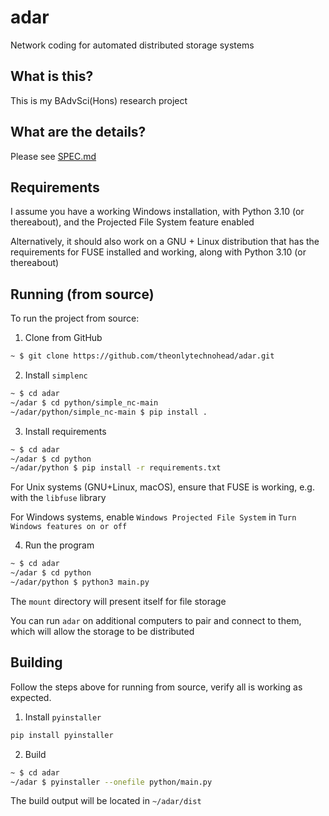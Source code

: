 # adar

Network coding for automated distributed storage systems

## What is this?

This is my BAdvSci(Hons) research project


## What are the details?

Please see [SPEC.md](SPEC.md)

## Requirements

I assume you have a working Windows installation, with Python 3.10 (or thereabout), and the Projected File System feature enabled

Alternatively, it should also work on a GNU + Linux distribution that has the requirements for FUSE installed and working, along with Python 3.10 (or thereabout)

## Running (from source)

To run the project from source:

1. Clone from GitHub

```sh
~ $ git clone https://github.com/theonlytechnohead/adar.git
```

2. Install `simplenc`

```sh
~ $ cd adar
~/adar $ cd python/simple_nc-main
~/adar/python/simple_nc-main $ pip install .
```

3. Install requirements

```sh
~ $ cd adar
~/adar $ cd python
~/adar/python $ pip install -r requirements.txt
```

For Unix systems (GNU+Linux, macOS), ensure that FUSE is working, e.g. with the `libfuse` library

For Windows systems, enable `Windows Projected File System` in `Turn Windows features on or off`

4. Run the program

```sh
~ $ cd adar
~/adar $ cd python
~/adar/python $ python3 main.py
```

The `mount` directory will present itself for file storage

You can run `adar` on additional computers to pair and connect to them, which will allow the storage to be distributed


## Building

Follow the steps above for running from source, verify all is working as expected.

1. Install `pyinstaller`

```sh
pip install pyinstaller
```

2. Build

```sh
~ $ cd adar
~/adar $ pyinstaller --onefile python/main.py
```

The build output will be located in `~/adar/dist`
